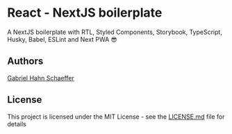 # React - NextJS boilerplate

A NextJS boilerplate with RTL, Styled Components, Storybook, TypeScript, Husky, Babel, ESLint and Next PWA :sunglasses:

## Authors

[Gabriel Hahn Schaeffer](https://github.com/gabriel-hahn/)

## License

This project is licensed under the MIT License - see the [LICENSE.md](LICENSE) file for details
